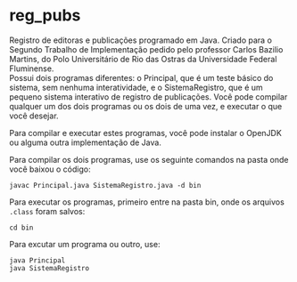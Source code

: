 # reg_pubs


Registro de editoras e publicações programado em Java. Criado para o Segundo Trabalho de Implementação pedido pelo professor Carlos Bazilio Martins, do Polo Universitário de Rio das Ostras da Universidade Federal Fluminense.  
Possui dois programas diferentes: o Principal, que é um teste básico do sistema, sem nenhuma interatividade, e o SistemaRegistro, que é um pequeno sistema interativo de registro de publicações. Você pode compilar qualquer um dos dois programas ou os dois de uma vez, e executar o que você desejar.

Para compilar e executar estes programas, você pode instalar o OpenJDK ou alguma outra implementação de Java.

Para compilar os dois programas, use os seguinte comandos na pasta onde você baixou o código:

`javac Principal.java SistemaRegistro.java -d bin`

Para executar os programas, primeiro entre na pasta bin, onde os arquivos `.class` foram salvos:

`cd bin`

Para excutar um programa ou outro, use:

`java Principal`  
`java SistemaRegistro`
